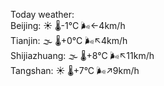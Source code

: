 Today weather:  
Beijing: ☀️   🌡️-1°C 🌬️←4km/h  
Tianjin: 🌫  🌡️+0°C 🌬️↖4km/h  
Shijiazhuang: 🌫  🌡️+8°C 🌬️↖11km/h  
Tangshan: ☀️   🌡️+7°C 🌬️↗9km/h  
